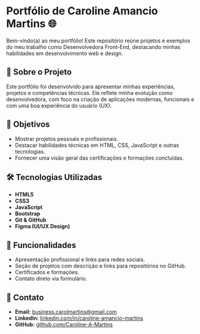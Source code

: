 # Portfólio de Caroline Amancio Martins 🌐

Bem-vindo(a) ao meu portfólio! Este repositório reúne projetos e exemplos do meu trabalho como Desenvolvedora Front-End, destacando minhas habilidades em desenvolvimento web e design.

## 📖 Sobre o Projeto

Este portfólio foi desenvolvido para apresentar minhas experiências, projetos e competências técnicas. Ele reflete minha evolução como desenvolvedora, com foco na criação de aplicações modernas, funcionais e com uma boa experiência do usuário (UX).

## 🎯 Objetivos
- Mostrar projetos pessoais e profissionais.
- Destacar habilidades técnicas em HTML, CSS, JavaScript e outras tecnologias.
- Fornecer uma visão geral das certificações e formações concluídas.
  
## 🛠️ Tecnologias Utilizadas
- **HTML5**  
- **CSS3**  
- **JavaScript**  
- **Bootstrap**  
- **Git & GitHub**  
- **Figma (UI/UX Design)**
   
## 🌟 Funcionalidades
- Apresentação profissional e links para redes sociais.
- Seção de projetos com descrição e links para repositórios no GitHub.
- Certificados e formações.
- Contato direto via formulário.

## 📧 Contato
- **Email:** [business.carolmartins@gmail.com](mailto:business.carolmartins@gmail.com)
- **LinkedIn:** [linkedin.com/in/caroline-amancio-martins](https://linkedin.com/in/caroline-amancio-martins)
- **GitHub:** [github.com/Caroline-A-Martins](https://github.com/Caroline-A-Martins)

